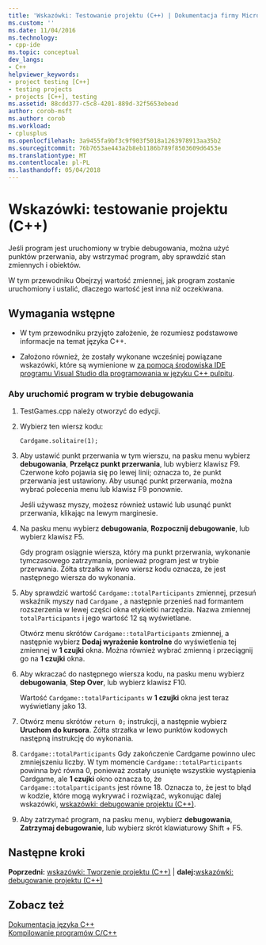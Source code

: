 ```yaml
---
title: 'Wskazówki: Testowanie projektu (C++) | Dokumentacja firmy Microsoft'
ms.custom: ''
ms.date: 11/04/2016
ms.technology:
- cpp-ide
ms.topic: conceptual
dev_langs:
- C++
helpviewer_keywords:
- project testing [C++]
- testing projects
- projects [C++], testing
ms.assetid: 88cdd377-c5c8-4201-889d-32f5653ebead
author: corob-msft
ms.author: corob
ms.workload:
- cplusplus
ms.openlocfilehash: 3a9455fa9bf3c9f903f5018a1263978913aa35b2
ms.sourcegitcommit: 76b7653ae443a2b8eb1186b789f8503609d6453e
ms.translationtype: MT
ms.contentlocale: pl-PL
ms.lasthandoff: 05/04/2018
---
```

# <a name="walkthrough-testing-a-project-c"></a>Wskazówki: testowanie projektu (C++)
Jeśli program jest uruchomiony w trybie debugowania, można użyć punktów przerwania, aby wstrzymać program, aby sprawdzić stan zmiennych i obiektów.  
  
 W tym przewodniku Obejrzyj wartość zmiennej, jak program zostanie uruchomiony i ustalić, dlaczego wartość jest inna niż oczekiwana.  
  
## <a name="prerequisites"></a>Wymagania wstępne  
  
-   W tym przewodniku przyjęto założenie, że rozumiesz podstawowe informacje na temat języka C++.  
  
-   Założono również, że zostały wykonane wcześniej powiązane wskazówki, które są wymienione w [za pomocą środowiska IDE programu Visual Studio dla programowania w języku C++ pulpitu](../ide/using-the-visual-studio-ide-for-cpp-desktop-development.md).  
  
### <a name="to-run-a-program-in-debug-mode"></a>Aby uruchomić program w trybie debugowania  
  
1.  TestGames.cpp należy otworzyć do edycji.  
  
2.  Wybierz ten wiersz kodu:  
  
     `Cardgame.solitaire(1);`  
  
3.  Aby ustawić punkt przerwania w tym wierszu, na pasku menu wybierz **debugowania**, **Przełącz punkt przerwania**, lub wybierz klawisz F9. Czerwone koło pojawia się po lewej linii; oznacza to, że punkt przerwania jest ustawiony. Aby usunąć punkt przerwania, można wybrać polecenia menu lub klawisz F9 ponownie.  
  
     Jeśli używasz myszy, możesz również ustawić lub usunąć punkt przerwania, klikając na lewym marginesie.  
  
4.  Na pasku menu wybierz **debugowania**, **Rozpocznij debugowanie**, lub wybierz klawisz F5.  
  
     Gdy program osiągnie wiersza, który ma punkt przerwania, wykonanie tymczasowego zatrzymania, ponieważ program jest w trybie przerwania. Żółta strzałka w lewo wiersz kodu oznacza, że jest następnego wiersza do wykonania.  
  
5.  Aby sprawdzić wartość `Cardgame::totalParticipants` zmiennej, przesuń wskaźnik myszy nad `Cardgame` , a następnie przenieś nad formantem rozszerzenia w lewej części okna etykietki narzędzia. Nazwa zmiennej `totalParticipants` i jego wartość 12 są wyświetlane.  
  
     Otwórz menu skrótów `Cardgame::totalParticipants` zmiennej, a następnie wybierz **Dodaj wyrażenie kontrolne** do wyświetlenia tej zmiennej w **1 czujki** okna. Można również wybrać zmienną i przeciągnij go na **1 czujki** okna.  
  
6.  Aby wkraczać do następnego wiersza kodu, na pasku menu wybierz **debugowania**, **Step Over**, lub wybierz klawisz F10.  
  
     Wartość `Cardgame::totalParticipants` w **1 czujki** okna jest teraz wyświetlany jako 13.  
  
7.  Otwórz menu skrótów `return 0;` instrukcji, a następnie wybierz **Uruchom do kursora**. Żółta strzałka w lewo punktów kodowych następną instrukcję do wykonania.  
  
8.  `Cardgame::totalParticipants` Gdy zakończenie Cardgame powinno ulec zmniejszeniu liczby. W tym momencie `Cardgame::totalParticipants` powinna być równa 0, ponieważ zostały usunięte wszystkie wystąpienia Cardgame, ale **1 czujki** okno oznacza to, że `Cardgame::totalparticipants` jest równe 18. Oznacza to, że jest to błąd w kodzie, które mogą wykrywać i rozwiązać, wykonując dalej wskazówki, [wskazówki: debugowanie projektu (C++)](../ide/walkthrough-debugging-a-project-cpp.md).  
  
9. Aby zatrzymać program, na pasku menu, wybierz **debugowania**, **Zatrzymaj debugowanie**, lub wybierz skrót klawiaturowy Shift + F5.  
  
## <a name="next-steps"></a>Następne kroki  
 **Poprzedni:** [wskazówki: Tworzenie projektu (C++)](../ide/walkthrough-building-a-project-cpp.md) &#124; **dalej:**[wskazówki: debugowanie projektu (C++)](../ide/walkthrough-debugging-a-project-cpp.md)  
  
## <a name="see-also"></a>Zobacz też  
 [Dokumentacja języka C++](../cpp/cpp-language-reference.md)   
 [Kompilowanie programów C/C++](../build/building-c-cpp-programs.md)